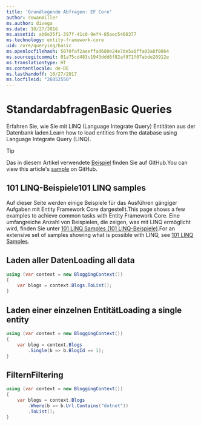 ```yaml
---
title: 'Grundlegende Abfragen: EF Core'
author: rowanmiller
ms.author: divega
ms.date: 10/27/2016
ms.assetid: ab6e35f1-397f-41c0-9ef4-85aec5466377
ms.technology: entity-framework-core
uid: core/querying/basic
ms.openlocfilehash: 5070faf2aeeffad680e24e7de5a0ffa03a8f0064
ms.sourcegitcommit: 01a75cd483c1943ddd6f82af971f07abde20912e
ms.translationtype: HT
ms.contentlocale: de-DE
ms.lasthandoff: 10/27/2017
ms.locfileid: "26052550"
---
```

# <a name="basic-queries"></a><span data-ttu-id="519dd-102">Standardabfragen</span><span class="sxs-lookup"><span data-stu-id="519dd-102">Basic Queries</span></span>

<span data-ttu-id="519dd-103">Erfahren Sie, wie Sie mit LINQ (Language Integrate Query) Entitäten aus der Datenbank laden.</span><span class="sxs-lookup"><span data-stu-id="519dd-103">Learn how to load entities from the database using Language Integrate Query (LINQ).</span></span>

> [!TIP]  
> <span data-ttu-id="519dd-104">Das in diesem Artikel verwendete [Beispiel](https://github.com/aspnet/EntityFramework.Docs/tree/master/samples/core/Querying) finden Sie auf GitHub.</span><span class="sxs-lookup"><span data-stu-id="519dd-104">You can view this article's [sample](https://github.com/aspnet/EntityFramework.Docs/tree/master/samples/core/Querying) on GitHub.</span></span>

## <a name="101-linq-samples"></a><span data-ttu-id="519dd-105">101 LINQ-Beispiele</span><span class="sxs-lookup"><span data-stu-id="519dd-105">101 LINQ samples</span></span>

<span data-ttu-id="519dd-106">Auf dieser Seite werden einige Beispiele für das Ausführen gängiger Aufgaben mit Entity Framework Core dargestellt.</span><span class="sxs-lookup"><span data-stu-id="519dd-106">This page shows a few examples to achieve common tasks with Entity Framework Core.</span></span> <span data-ttu-id="519dd-107">Eine umfangreiche Anzahl von Beispielen, die zeigen, was mit LINQ ermöglicht wird, finden Sie unter [101 LINQ Samples (101 LINQ-Beispiele)](https://code.msdn.microsoft.com/101-LINQ-Samples-3fb9811b).</span><span class="sxs-lookup"><span data-stu-id="519dd-107">For an extensive set of samples showing what is possible with LINQ, see [101 LINQ Samples](https://code.msdn.microsoft.com/101-LINQ-Samples-3fb9811b).</span></span>

## <a name="loading-all-data"></a><span data-ttu-id="519dd-108">Laden aller Daten</span><span class="sxs-lookup"><span data-stu-id="519dd-108">Loading all data</span></span>

<!-- [!code-csharp[Main](samples/core/Querying/Querying/Basics/Sample.cs)] -->
``` csharp
using (var context = new BloggingContext())
{
    var blogs = context.Blogs.ToList();
}
```

## <a name="loading-a-single-entity"></a><span data-ttu-id="519dd-109">Laden einer einzelnen Entität</span><span class="sxs-lookup"><span data-stu-id="519dd-109">Loading a single entity</span></span>

<!-- [!code-csharp[Main](samples/core/Querying/Querying/Basics/Sample.cs)] -->
``` csharp
using (var context = new BloggingContext())
{
    var blog = context.Blogs
        .Single(b => b.BlogId == 1);
}
```

## <a name="filtering"></a><span data-ttu-id="519dd-110">Filtern</span><span class="sxs-lookup"><span data-stu-id="519dd-110">Filtering</span></span>

<!-- [!code-csharp[Main](samples/core/Querying/Querying/Basics/Sample.cs)] -->
``` csharp
using (var context = new BloggingContext())
{
    var blogs = context.Blogs
        .Where(b => b.Url.Contains("dotnet"))
        .ToList();
}
```
